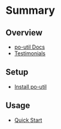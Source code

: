 # Summary

## Overview

* [po-util Docs](README.md)
* [Testimonials](testimonials.md)

## Setup

* [Install po-util](install.md)

## Usage

* [Quick Start](quick-start.md)

